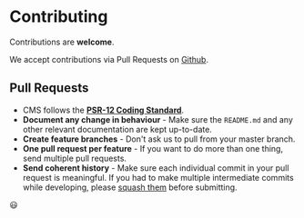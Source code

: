 # Contributing

Contributions are **welcome**.

We accept contributions via Pull Requests on [Github](https://github.com/digitalcrm/cms).


## Pull Requests

- CMS follows the **[PSR-12 Coding Standard](https://www.php-fig.org/psr/psr-12/)**.
- **Document any change in behaviour** - Make sure the `README.md` and any other relevant documentation are kept up-to-date.
- **Create feature branches** - Don't ask us to pull from your master branch.
- **One pull request per feature** - If you want to do more than one thing, send multiple pull requests.
- **Send coherent history** - Make sure each individual commit in your pull request is meaningful. If you had to make multiple intermediate commits while developing, please [squash them](http://www.git-scm.com/book/en/v2/Git-Tools-Rewriting-History#Changing-Multiple-Commit-Messages) before submitting.

😃
